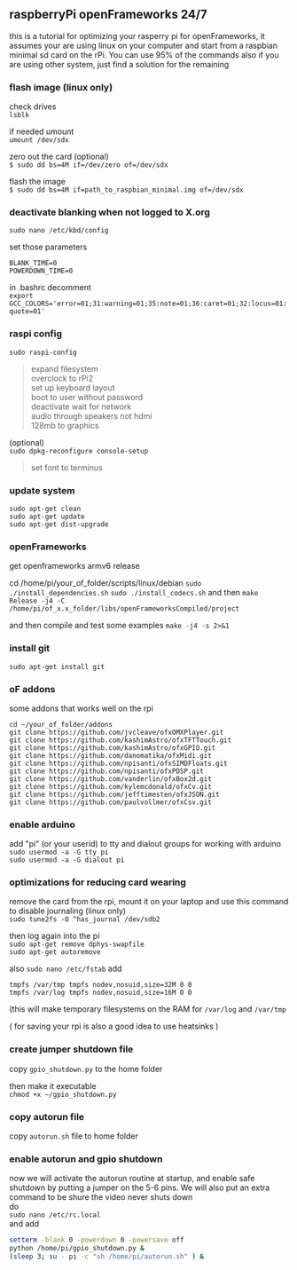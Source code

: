## raspberryPi openFrameworks 24/7
this is a tutorial for optimizing your rasperry pi for openFrameworks, it assumes your are using linux on your computer and start from a raspbian minimal sd card on the rPi. You can use 95% of the commands also if you are using other system, just find a solution for the remaining


### flash image (linux only)
check drives  
`lsblk`  
  
if needed umount  
`umount /dev/sdx`  
  
zero out the card (optional)   
`$ sudo dd bs=4M if=/dev/zero of=/dev/sdx`  
  
flash the image  
`$ sudo dd bs=4M if=path_to_raspbian_minimal.img of=/dev/sdx`  

### deactivate blanking when not logged to X.org
  
```sudo nano /etc/kbd/config```  
  
set those parameters  
```
BLANK_TIME=0 
POWERDOWN_TIME=0
```

in .bashrc decomment   
`export GCC_COLORS='error=01;31:warning=01;35:note=01;36:caret=01;32:locus=01:quote=01'`

### raspi config

`sudo raspi-config  `
>expand filesystem  
>overclock to rPi2  
>set up keyboard layout  
>boot to user without password  
>deactivate wait for network  
>audio through speakers not hdmi  
>128mb to graphics

(optional)  
`sudo dpkg-reconfigure console-setup`  
>set font to terminus

### update system

`sudo apt-get clean`  
`sudo apt-get update`  
`sudo apt-get dist-upgrade`  


### openFrameworks

get openframeworks armv6 release

cd /home/pi/your_of_folder/scripts/linux/debian
`sudo ./install_dependencies.sh`
`sudo ./install_codecs.sh`
and then 
`make Release -j4 -C /home/pi/of_x.x_folder/libs/openFrameworksCompiled/project`

and then compile and test some examples
`make -j4 -s 2>&1`


### install git
`sudo apt-get install git`  


### oF addons

some addons that works well on the rpi

```
cd ~/your_of_folder/addons  
git clone https://github.com/jvcleave/ofxOMXPlayer.git  
git clone https://github.com/kashimAstro/ofxTFTTouch.git  
git clone https://github.com/kashimAstro/ofxGPIO.git  
git clone https://github.com/danomatika/ofxMidi.git  
git clone https://github.com/npisanti/ofxSIMDFloats.git  
git clone https://github.com/npisanti/ofxPDSP.git  
git clone https://github.com/vanderlin/ofxBox2d.git  
git clone https://github.com/kylemcdonald/ofxCv.git  
git clone https://github.com/jefftimesten/ofxJSON.git  
git clone https://github.com/paulvollmer/ofxCsv.git  
```

### enable arduino

add "pi" (or your userid) to tty and dialout groups for working with arduino  
`sudo usermod -a -G tty pi`  
`sudo usermod -a -G dialout pi`  


### optimizations for reducing card wearing
remove the card from the rpi, mount it on your laptop and use this command to disable journaling (linux only)  
`sudo tune2fs -O ^has_journal /dev/sdb2`  

then log again into the pi  
`sudo apt-get remove dphys-swapfile`  
`sudo apt-get autoremove`  

also 
`sudo nano /etc/fstab`
add  
```
tmpfs /var/tmp tmpfs nodev,nosuid,size=32M 0 0  
tmpfs /var/log tmpfs nodev,nosuid,size=16M 0 0  
```
(this will make temporary filesystems on the RAM for `/var/log` and `/var/tmp`

( for saving your rpi is also a good idea to use heatsinks )


### create jumper shutdown file

copy `gpio_shutdown.py` to the home folder   
   
then make it executable   
`chmod +x ~/gpio_shutdown.py`
   
   
### copy autorun file
copy `autorun.sh` file to home folder
   
    
### enable autorun and gpio shutdown
now we will activate the autorun routine at startup, and enable safe shutdown by putting a jumper on the 5-6 pins. We will also put an extra command to be shure the video never shuts down  
do  
`sudo nano /etc/rc.local`  
and add  
```sh
setterm -blank 0 -powerdown 0 -powersave off
python /home/pi/gpio_shutdown.py &
(sleep 3; su - pi -c "sh /home/pi/autorun.sh" ) &
```   
   

